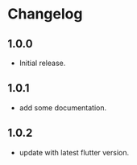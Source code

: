 # Changelog

## 1.0.0

* Initial release.

## 1.0.1

* add some documentation.

## 1.0.2
* update with latest flutter version.

